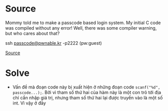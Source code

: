 # Source

Mommy told me to make a passcode based login system.
My initial C code was compiled without any error!
Well, there was some compiler warning, but who cares about that?

ssh passcode@pwnable.kr -p2222 (pw:guest)

[Source](./passcode.c)

# Solve

- Vấn đề mà đoạn code này bị xuất hiện ở những đoạn code `scanf("%d", passcode...);`. Bởi vì tham số thứ hai của hàm này là một con trỏ tới địa chỉ cần nhập giá trị, nhưng tham số thứ hai lại được truyền vào là một số int. Vì vậy ở đây